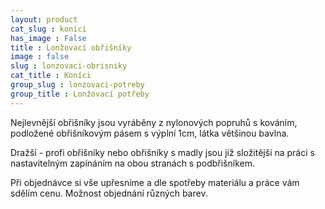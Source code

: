 ```yaml
---
layout: product
cat_slug : konici
has_image : False
title : Lonžovací obřišníky
image : false
slug : lonzovaci-obrisniky
cat_title : Koníci
group_slug : lonzovaci-potreby
group_title : Lonžovací potřeby
---
```


Nejlevnější obřišníky jsou vyráběny z nylonových popruhů s kováním, podložené obřišníkovým pásem s výplní 1cm, látka většinou bavlna.

Dražší - profi obřišníky nebo obřišníky s madly jsou již složitější na práci s nastavitelným zapínáním na obou stranách s podbřišníkem.

Při objednávce si vše upřesníme a dle spotřeby materiálu a práce vám sdělím cenu.
Možnost objednání různých barev.

